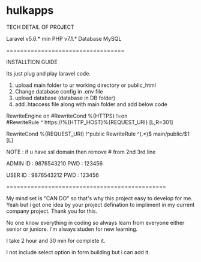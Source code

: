 # hulkapps

TECH DETAIL OF PROJECT

Laravel v5.6.*
min PHP v7.1.*
Database MySQL

==================================

INSTALLTION GUIDE

Its just plug and play laravel code.

1. upload main folder to ur working directory or public_html
2. Change database config in .env file
3. upload database (database in DB folder)
4. add .htaccess file along with main folder and add below code 

<IfModule mod_rewrite.c>

RewriteEngine on
#RewriteCond %{HTTPS} !=on    
#RewriteRule ^ https://%{HTTP_HOST}%{REQUEST_URI} [L,R=301]
    
RewriteCond %{REQUEST_URI} !^public
RewriteRule ^(.*)$ main/public/$1 [L]

</IfModule>

NOTE : if u have ssl domain then remove # from 2nd 3rd line 

ADMIN
ID : 9876543210
PWD : 123456

USER
ID : 9876543212
PWD : 123456

==============================================

My mind set is "CAN DO" so that's why this project easy to develop for me. Yeah but i got one idea by your project defination to impliment in my current company project. Thank you for this.

No one know everything in coding so always learn from everyone either senior or juniore. I'm always studen for new learning.

I take 2 hour and 30 min for complete it.

I not include select option in form building but i can add it.



